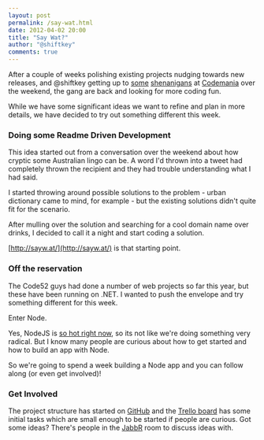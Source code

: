 ```yaml
--- 
layout: post
permalink: /say-wat.html
date: 2012-04-02 20:00
title: "Say Wat?"
author: "@shiftkey"
comments: true
---
```


After a couple of weeks polishing existing projects  nudging towards new releases, and @shiftkey getting up to [some](http://instagr.am/p/I0MLz8tL5K/) [shenanigans](http://instagr.am/p/IyQNjNtL1X/) at [Codemania](http://codemania.co.nz/) over the weekend, the gang are back and looking for more coding fun.

While we have some significant ideas we want to refine and plan in more details, we have decided to try out something different this week.

### Doing some Readme Driven Development

This idea started out from a conversation over the weekend about how cryptic some Australian lingo can be. A word I'd thrown into a tweet had completely thrown the recipient and they had trouble understanding what I had said.

I started throwing around possible solutions to the problem - urban dictionary came to mind, for example - but the existing solutions didn't quite fit for the scenario.

After mulling over the solution and searching for a cool domain name over drinks, I decided to call it a night and start coding a solution.

[http://sayw.at/](http://sayw.at/) is that starting point.

### Off the reservation

The Code52 guys had done a number of web projects so far this year, but these have been running on .NET. I wanted to push the envelope and try something different for this week.

Enter Node.

Yes, NodeJS is [so hot right now](http://www.youtube.com/watch?v=CV_hDyfmEw4), so its not like we're doing something very radical. But I know many people are curious about how to get started and how to build an app with Node. 

So we're going to spend a week building a Node app and you can follow along (or even get involved)!

### Get Involved

The project structure has started on [GitHub](https://github.com/Code52/saywat) and the [Trello board](https://trello.com/board/saywat/4f7974869bf90505711b92f8) has some initial tasks which are small enough to be started if people are curious. Got some ideas? There's people in the [JabbR](http://jabbr.net/#/rooms/code52) room to discuss ideas with.